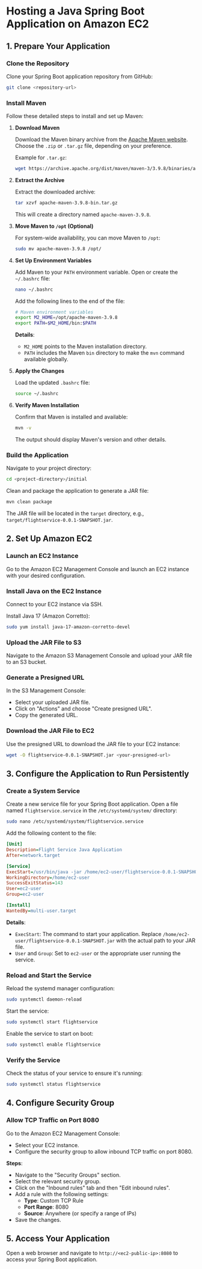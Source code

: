 # Hosting a Java Spring Boot Application on Amazon EC2

## 1. Prepare Your Application

### Clone the Repository

Clone your Spring Boot application repository from GitHub:

```bash
git clone <repository-url>
```

### Install Maven

Follow these detailed steps to install and set up Maven:

1. **Download Maven**

   Download the Maven binary archive from the [Apache Maven website](https://maven.apache.org/download.cgi). Choose the `.zip` or `.tar.gz` file, depending on your preference.

   Example for `.tar.gz`:

   ```bash
   wget https://archive.apache.org/dist/maven/maven-3/3.9.8/binaries/apache-maven-3.9.8-bin.tar.gz
   ```

2. **Extract the Archive**

   Extract the downloaded archive:

   ```bash
   tar xzvf apache-maven-3.9.8-bin.tar.gz
   ```

   This will create a directory named `apache-maven-3.9.8`.

3. **Move Maven to `/opt` (Optional)**

   For system-wide availability, you can move Maven to `/opt`:

   ```bash
   sudo mv apache-maven-3.9.8 /opt/
   ```

4. **Set Up Environment Variables**

   Add Maven to your `PATH` environment variable. Open or create the `~/.bashrc` file:

   ```bash
   nano ~/.bashrc
   ```

   Add the following lines to the end of the file:

   ```bash
   # Maven environment variables
   export M2_HOME=/opt/apache-maven-3.9.8
   export PATH=$M2_HOME/bin:$PATH
   ```

   **Details**:
   - `M2_HOME` points to the Maven installation directory.
   - `PATH` includes the Maven `bin` directory to make the `mvn` command available globally.

5. **Apply the Changes**

   Load the updated `.bashrc` file:

   ```bash
   source ~/.bashrc
   ```

6. **Verify Maven Installation**

   Confirm that Maven is installed and available:

   ```bash
   mvn -v
   ```

   The output should display Maven's version and other details.

### Build the Application

Navigate to your project directory:

```bash
cd <project-directory>/initial
```

Clean and package the application to generate a JAR file:

```bash
mvn clean package
```

The JAR file will be located in the `target` directory, e.g., `target/flightservice-0.0.1-SNAPSHOT.jar`.

## 2. Set Up Amazon EC2

### Launch an EC2 Instance

Go to the Amazon EC2 Management Console and launch an EC2 instance with your desired configuration.

### Install Java on the EC2 Instance

Connect to your EC2 instance via SSH.

Install Java 17 (Amazon Corretto):

```bash
sudo yum install java-17-amazon-corretto-devel
```

### Upload the JAR File to S3

Navigate to the Amazon S3 Management Console and upload your JAR file to an S3 bucket.

### Generate a Presigned URL

In the S3 Management Console:
- Select your uploaded JAR file.
- Click on "Actions" and choose "Create presigned URL".
- Copy the generated URL.

### Download the JAR File to EC2

Use the presigned URL to download the JAR file to your EC2 instance:

```bash
wget -O flightservice-0.0.1-SNAPSHOT.jar <your-presigned-url>
```

## 3. Configure the Application to Run Persistently

### Create a System Service

Create a new service file for your Spring Boot application. Open a file named `flightservice.service` in the `/etc/systemd/system/` directory:

```bash
sudo nano /etc/systemd/system/flightservice.service
```

Add the following content to the file:

```ini
[Unit]
Description=Flight Service Java Application
After=network.target

[Service]
ExecStart=/usr/bin/java -jar /home/ec2-user/flightservice-0.0.1-SNAPSHOT.jar
WorkingDirectory=/home/ec2-user
SuccessExitStatus=143
User=ec2-user
Group=ec2-user

[Install]
WantedBy=multi-user.target
```

**Details**:
- `ExecStart`: The command to start your application. Replace `/home/ec2-user/flightservice-0.0.1-SNAPSHOT.jar` with the actual path to your JAR file.
- `User` and `Group`: Set to `ec2-user` or the appropriate user running the service.

### Reload and Start the Service

Reload the systemd manager configuration:

```bash
sudo systemctl daemon-reload
```

Start the service:

```bash
sudo systemctl start flightservice
```

Enable the service to start on boot:

```bash
sudo systemctl enable flightservice
```

### Verify the Service

Check the status of your service to ensure it's running:

```bash
sudo systemctl status flightservice
```

## 4. Configure Security Group

### Allow TCP Traffic on Port 8080

Go to the Amazon EC2 Management Console:
- Select your EC2 instance.
- Configure the security group to allow inbound TCP traffic on port 8080.

**Steps**:
- Navigate to the "Security Groups" section.
- Select the relevant security group.
- Click on the "Inbound rules" tab and then "Edit inbound rules".
- Add a rule with the following settings:
  - **Type**: Custom TCP Rule
  - **Port Range**: 8080
  - **Source**: Anywhere (or specify a range of IPs)
- Save the changes.

## 5. Access Your Application

Open a web browser and navigate to `http://<ec2-public-ip>:8080` to access your Spring Boot application.

```
